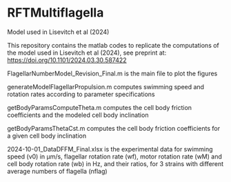 # RFTMultiflagella
Model used in Lisevitch et al (2024)

This repository contains the matlab codes to replicate the computations of the model used in Lisevitch et al (2024), see preprint at: https://doi.org/10.1101/2024.03.30.587422

FlagellarNumberModel_Revision_Final.m is the main file to plot the figures

generateModelFlagellarPropulsion.m computes swimming speed and rotation rates according to parameter specifications

getBodyParamsComputeTheta.m computes the cell body friction coefficients and the modeled cell body inclination

getBodyParamsThetaCst.m computes the cell body friction coefficients for a given cell body inclination

2024-10-01_DataDFFM_Final.xlsx is the experimental data for swimming speed (v0) in µm/s, flagellar rotation rate (wf), motor rotation rate (wM) and cell body rotation rate (wb) in Hz, and their ratios, for 3 strains with different average numbers of flagella (nflag)   
